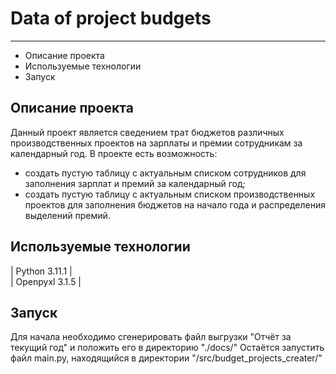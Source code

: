 # Data of project budgets

--------

* Описание проекта
* Используемые технологии
* Запуск


Описание проекта
----------------

Данный проект является сведением трат бюджетов различных производственных проектов на зарплаты и премии сотрудникам за календарный год.
В проекте есть возможность:
* создать пустую таблицу с актуальным списком сотрудников для заполнения зарплат и премий за календарный год;
* создать пустую таблицу с актуальным списком производственных проектов для заполнения бюджетов на начало года и распределения выделений премий.


Используемые технологии
-----------------------

| Python 3.11.1   |  
| Openpyxl 3.1.5  |

Запуск
------

Для начала необходимо сгенерировать файл выгрузки "Отчёт за текущий год" и положить его в директорию "./docs/"
Остаётся запустить файл main.py, находящийся в директории "/src/budget_projects_creater/"
